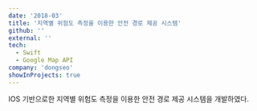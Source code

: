 ```yaml
---
date: '2018-03'
title: '지역별 위험도 측정을 이용한 안전 경로 제공 시스템'
github: ''
external: ''
tech:
  - Swift
  - Google Map API
company: 'dongseo'
showInProjects: true
---
```


IOS 기반으로한 지역별 위험도 측정을 이용한 안전 경로 제공 시스템을 개발하였다.
